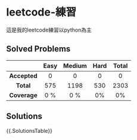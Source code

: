 # leetcode-練習
這是我的leetcode練習以python為主
## Solved Problems

| | Easy | Medium | Hard | Total |
|:---:|:---:|:---:|:---:|:---:|
| **Accepted** | 0 | 0 | 0 | 0 |
| **Total** | 575 | 1198 | 530 | 2303 |
| **Coverage** | 0 % |0 % | 0% | 0% |

## Solutions

{{.SolutionsTable}}
